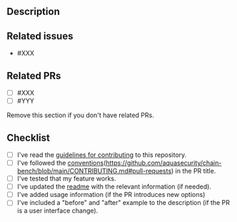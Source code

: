 ## Description

## Related issues
- #XXX

## Related PRs
- [ ] #XXX
- [ ] #YYY

Remove this section if you don't have related PRs.

## Checklist
- [ ] I've read the [guidelines for contributing](#) to this repository.
- [ ] I've followed the [conventions](#)(https://github.com/aquasecurity/chain-bench/blob/main/CONTRIBUTING.md#pull-requests) in the PR title.
- [ ] I've tested that my feature works.
- [ ] I've updated the [readme](#) with the relevant information (if needed).
- [ ] I've added usage information (if the PR introduces new options)
- [ ] I've included a "before" and "after" example to the description (if the PR is a user interface change).